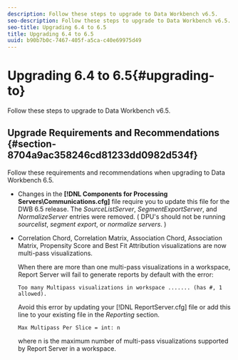 ```yaml
---
description: Follow these steps to upgrade to Data Workbench v6.5.
seo-description: Follow these steps to upgrade to Data Workbench v6.5.
seo-title: Upgrading 6.4 to 6.5
title: Upgrading 6.4 to 6.5
uuid: b90b7b0c-7467-405f-a5ca-c40e69975d49
---
```


# Upgrading 6.4 to 6.5{#upgrading-to}

Follow these steps to upgrade to Data Workbench v6.5.

## Upgrade Requirements and Recommendations {#section-8704a9ac358246cd81233dd0982d534f}

Follow these requirements and recommendations when upgrading to Data Workbench 6.5.

* Changes in the **[!DNL Components for Processing Servers\Communications.cfg]** file require you to update this file for the DWB 6.5 release. The *SourceListServer*, *SegmentExportServer*, and *NormalizeServer* entries were removed. ( DPU's should not be running *sourcelist*, *segment export*, or *normalize servers*. ) 

* Correlation Chord, Correlation Matrix, Association Chord, Association Matrix, Propensity Score and Best Fit Attribution visualizations are now multi-pass visualizations.

  When there are more than one multi-pass visualizations in a workspace, Report Server will fail to generate reports by default with the error:

  ```
  Too many Multipass visualizations in workspace ....... (has #, 1 allowed).
  ```

  Avoid this error by updating your [!DNL ReportServer.cfg] file or add this line to your existing file in the *Reporting* section. 

  ```
  Max Multipass Per Slice = int: n
  ```

  where n is the maximum number of multi-pass visualizations supported by Report Server in a workspace.

